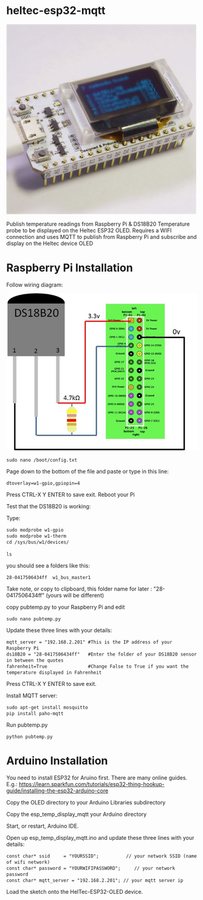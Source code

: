 # heltec-esp32-mqtt

![esp32-OLED](https://github.com/gadjetnut/heltec-esp32-mqtt/blob/master/heltec-esp32-OLED.jpg)

Publish temperature readings from Raspberry Pi &amp; DS18B20 Temperature probe to be displayed on the Heltec ESP32 OLED. Requires a WIFI connection and uses MQTT to publish from Raspberry Pi and subscribe and display on the Heltec device OLED

# Raspberry Pi Installation

Follow wiring diagram: 

![DS18B20 Raspberry Pi Wiring](https://github.com/gadjetnut/heltec-esp32-mqtt/blob/master/DS18B20%20Wiring%20Raspberry%20Pi.jpg)

```
sudo nano /boot/config.txt 
```

Page down to the bottom of the file and paste or type in this line:

```
dtoverlay=w1-gpio,gpiopin=4
```

Press CTRL-X Y ENTER to save exit. 
Reboot your Pi

Test that the DS18B20 is working:

Type:

``` 
sudo modprobe w1-gpio
sudo modprobe w1-therm
cd /sys/bus/w1/devices/

ls 
```

you should see a folders like this:

```
28-0417506434ff  w1_bus_master1
```

Take note, or copy to clipboard, this folder name for later  : "28-0417506434ff" (yours will be different)

copy pubtemp.py to your Raspberry Pi and edit

```
sudo nano pubtemp.py
```

Update these three lines with your details:

```
mqtt_server = "192.168.2.201" #This is the IP address of your Raspberry Pi
ds18B20 = "28-0417506434ff"   #Enter the folder of your DS18B20 sensor in between the quotes
fahrenheit=True               #Change False to True if you want the temperature displayed in Fahrenheit
```

Press CTRL-X Y ENTER to save exit. 

Install MQTT server:

```
sudo apt-get install mosquitto
pip install paho-mqtt
```
Run pubtemp.py

```
python pubtemp.py
```

# Arduino Installation

You need to install ESP32 for Aruino first. There are many online guides. E.g.: https://learn.sparkfun.com/tutorials/esp32-thing-hookup-guide/installing-the-esp32-arduino-core

Copy the OLED directory to your Arduino Libraries subdirectory

Copy the esp_temp_display_mqtt your Arduino directory 

Start, or restart, Arduino IDE.

Open up esp_temp_display_mqtt.ino and update these three lines with your details:
```
const char* ssid     = "YOURSSID";          // your network SSID (name of wifi network)
const char* password = "YOURWIFIPASSWORD";     // your network password
const char* mqtt_server = "192.168.2.201"; // your mqtt server ip
```

Load the sketch onto the HelTec-ESP32-OLED device. 






